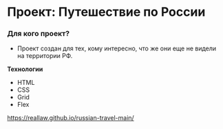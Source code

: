 # Проект: Путешествие по России

### Для кого проект?
* Проект создан для тех, кому интересно, что же они еще не видели на территории РФ.

**Технологии**

* HTML
* CSS
* Grid
* Flex

https://reallaw.github.io/russian-travel-main/